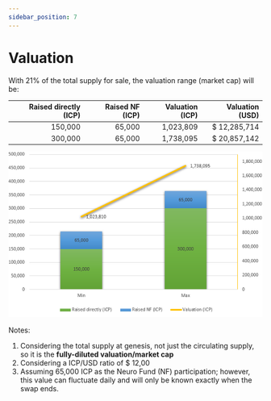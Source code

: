 ```yaml
---
sidebar_position: 7
---
```


# Valuation

With 21% of the total supply for sale, the valuation range (market cap) will be:

| Raised directly (ICP) | Raised NF (ICP) | Valuation (ICP) | Valuation (USD) |
| --------------------: | --------------: | --------------: | --------------: |
| 150,000 | 65,000 | 1,023,809 | $ 12,285,714 |
| 300,000 | 65,000 | 1,738,095 | $ 20,857,142 |

![valuation](./img/valuation.png)

Notes:

1. Considering the total supply at genesis, not just the circulating supply, so it is the **fully-diluted valuation/market cap**
2. Considering a ICP/USD ratio of $ 12,00
3. Assuming 65,000 ICP as the Neuro Fund (NF) participation; however, this value can fluctuate daily and will only be known exactly when the swap ends.
